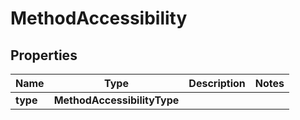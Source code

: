 

# MethodAccessibility


## Properties

| Name | Type | Description | Notes |
|------------ | ------------- | ------------- | -------------|
|**type** | **MethodAccessibilityType** |  |  |



